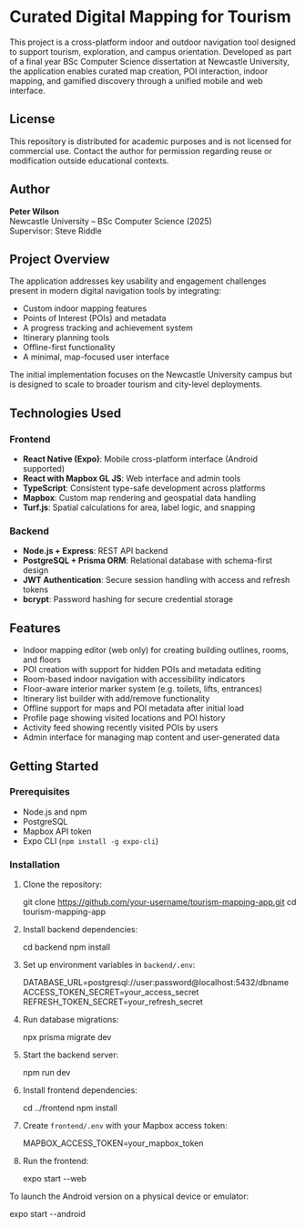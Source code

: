# Curated Digital Mapping for Tourism

This project is a cross-platform indoor and outdoor navigation tool designed to support tourism, exploration, and campus orientation. Developed as part of a final year BSc Computer Science dissertation at Newcastle University, the application enables curated map creation, POI interaction, indoor mapping, and gamified discovery through a unified mobile and web interface.

## License

This repository is distributed for academic purposes and is not licensed for commercial use. Contact the author for permission regarding reuse or modification outside educational contexts.

## Author

**Peter Wilson**  
Newcastle University – BSc Computer Science (2025)  
Supervisor: Steve Riddle

## Project Overview

The application addresses key usability and engagement challenges present in modern digital navigation tools by integrating:
- Custom indoor mapping features
- Points of Interest (POIs) and metadata
- A progress tracking and achievement system
- Itinerary planning tools
- Offline-first functionality
- A minimal, map-focused user interface

The initial implementation focuses on the Newcastle University campus but is designed to scale to broader tourism and city-level deployments.

## Technologies Used

### Frontend

- **React Native (Expo)**: Mobile cross-platform interface (Android supported)
- **React with Mapbox GL JS**: Web interface and admin tools
- **TypeScript**: Consistent type-safe development across platforms
- **Mapbox**: Custom map rendering and geospatial data handling
- **Turf.js**: Spatial calculations for area, label logic, and snapping

### Backend

- **Node.js + Express**: REST API backend
- **PostgreSQL + Prisma ORM**: Relational database with schema-first design
- **JWT Authentication**: Secure session handling with access and refresh tokens
- **bcrypt**: Password hashing for secure credential storage

## Features

- Indoor mapping editor (web only) for creating building outlines, rooms, and floors
- POI creation with support for hidden POIs and metadata editing
- Room-based indoor navigation with accessibility indicators
- Floor-aware interior marker system (e.g. toilets, lifts, entrances)
- Itinerary list builder with add/remove functionality
- Offline support for maps and POI metadata after initial load
- Profile page showing visited locations and POI history
- Activity feed showing recently visited POIs by users
- Admin interface for managing map content and user-generated data

## Getting Started

### Prerequisites

- Node.js and npm
- PostgreSQL
- Mapbox API token
- Expo CLI (`npm install -g expo-cli`)

### Installation

1. Clone the repository:

   git clone https://github.com/your-username/tourism-mapping-app.git
   cd tourism-mapping-app


2. Install backend dependencies:

   cd backend
   npm install


3. Set up environment variables in `backend/.env`:

   DATABASE_URL=postgresql://user:password@localhost:5432/dbname
   ACCESS_TOKEN_SECRET=your_access_secret
   REFRESH_TOKEN_SECRET=your_refresh_secret


4. Run database migrations:

   npx prisma migrate dev


5. Start the backend server:

   npm run dev


6. Install frontend dependencies:

   cd ../frontend
   npm install


7. Create `frontend/.env` with your Mapbox access token:

   MAPBOX_ACCESS_TOKEN=your_mapbox_token


8. Run the frontend:

   expo start --web


To launch the Android version on a physical device or emulator:

expo start --android

